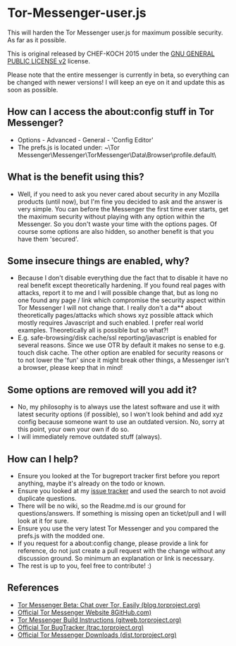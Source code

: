 # Tor-Messenger-user.js

This will harden the Tor Messenger user.js for maximum possible security. As far as it possible.


This is original released by CHEF-KOCH 2015 under the [GNU GENERAL PUBLIC LICENSE v2](https://github.com/CHEF-KOCH/Tor-Messenger-user.js/blob/master/LICENSE) license. 


Please note that the entire messenger is currently in beta, so everything can be changed with newer versions! I will keep an eye on it and update this as soon as possible.


How can I access the about:config stuff in Tor Messenger?
-------------------

* Options - Advanced - General - 'Config Editor'
* The prefs.js is located under: ~\Tor Messenger\Messenger\TorMessenger\Data\Browser\profile.default\


What is the benefit using this?
-------------------

* Well, if you need to ask you never cared about security in any Mozilla products (until now), but I'm fine you decided to ask and the answer is very simple. You can before the Messenger the first time ever starts, get the maximum security without playing with any option within the Messenger. So you don't waste your time with the options pages. Of course some options are also hidden, so another benefit is that you have them 'secured'.


Some insecure things are enabled, why?
-------------------

* Because I don't disable everything due the fact that to disable it have no real benefit except theoretically hardening. If you found real pages with attacks, report it to me and I will possible change that, but as long no one found any page / link which compromise the security aspect within Tor Messenger I will not change that. I really don't a da** about theoretically pages/attacks which shows xyz possible attack which mostly requires Javascript and such enabled. I prefer real world examples. Theoretically all is possible but so what?!
* E.g. safe-browsing/disk cache/ssl reporting/javascript is enabled for several reasons. Since we use OTR by default it makes no sense to e.g. touch disk cache. The other option are enabled for security reasons or to not lower the 'fun' since it might break other things, a Messenger isn't a browser, please keep that in mind!



Some options are removed will you add it?
-------------------

* No, my philosophy is to always use the latest software and use it with latest security options (if possible), so I won't look behind and add xyz config because someone want to use an outdated version. No, sorry at this point, your own your own if do so. 
* I will immediately remove outdated stuff (always).



How can I help?
-------------------

* Ensure you looked at the Tor bugreport tracker first before you report anything, maybe it's already on the todo or known.
* Ensure you looked at my [issue tracker](https://github.com/CHEF-KOCH/Tor-Messenger-user.js/issues) and used the search to not avoid duplicate questions.
* There will be no wiki, so the Readme.md is our ground for questions/answers. If something is missing open an ticket/pull and I will look at it for sure.
* Ensure you use the very latest Tor Messenger and you compared the prefs.js with the modded one.
* If you request for a about:config change, please provide a link for reference, do not just create a pull request with the change without any discussion ground. So minimum an explanation or link is necessary.
* The rest is up to you, feel free to contribute! :)



References
-------------------

* [Tor Messenger Beta: Chat over Tor, Easily (blog.torproject.org)](https://blog.torproject.org/blog/tor-messenger-beta-chat-over-tor-easily) 
* [Official Tor Messenger Website 8GitHub.com)](https://github.com/arlolra/tor-messenger-website)
* [Tor Messenger Build Instructions (gitweb.torproject.org)](https://gitweb.torproject.org/tor-messenger-build.git/tree/README)
* [Official Tor BugTracker (trac.torproject.org)](https://trac.torproject.org/projects/tor/query?status=!closed&component=Tor+Messenger)
* [Official Tor Messenger Downloads (dist.torproject.org)](https://dist.torproject.org/tormessenger/)
